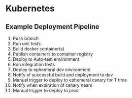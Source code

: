 # Kubernetes

## Example Deployment Pipeline
1. Push branch
2. Run unit tests
3. Build docker container(s)
5. Publish containers to container registry
6. Deploy to Auto-test environment
7. Run integration tests
8. Deploy to ephemeral dev environment
9. Notify of successful build and deployment to dev
10. Manual trigger to deploy to ephemeral canary for T time
11. Notify when expiration of canary nears
12. Manual trigger to deploy to prod
